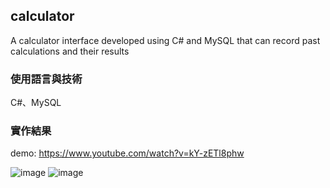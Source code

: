 ## calculator
A calculator interface developed using C# and MySQL that can record past calculations and their results

### 使用語言與技術
C#、MySQL

### 實作結果
demo: https://www.youtube.com/watch?v=kY-zETl8phw

![image](https://github.com/user-attachments/assets/637d1646-8079-4fce-af9e-74b9205113fb)
![image](https://github.com/user-attachments/assets/01caaaab-3653-4c0d-b0ee-b55a0a0777be)
